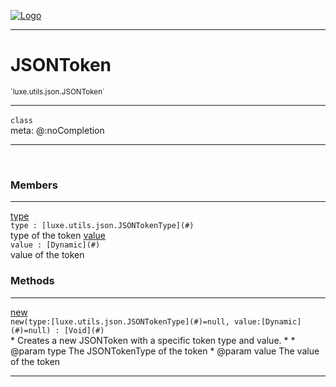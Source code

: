
[![Logo](../../../../images/logo.png)](../../../../api/index.html)

---



<h1>JSONToken</h1>
<small>`luxe.utils.json.JSONToken`</small>



---

`class`
<span class="meta">
<br/>meta: @:noCompletion
</span>


---

&nbsp;
&nbsp;



<h3>Members</h3> <hr/><span class="member apipage">
                <a name="type"><a class="lift" href="#type">type</a></a><div class="clear"></div><code class="signature apipage">type : [luxe.utils.json.JSONTokenType](#)</code><br/></span>
            <span class="small_desc_flat">type of the token</span><span class="member apipage">
                <a name="value"><a class="lift" href="#value">value</a></a><div class="clear"></div><code class="signature apipage">value : [Dynamic](#)</code><br/></span>
            <span class="small_desc_flat">value of the token</span>





<h3>Methods</h3> <hr/><span class="method apipage">
            <a name="new"><a class="lift" href="#new">new</a></a> <div class="clear"></div><code class="signature apipage">new(type:[luxe.utils.json.JSONTokenType](#)<span>=null</span>, value:[Dynamic](#)<span>=null</span>) : [Void](#)</code><br/><span class="small_desc_flat">* Creates a new JSONToken with a specific token type and value.
   *
   * @param type The JSONTokenType of the token
   * @param value The value of the token</span>
        </span>
    





---

&nbsp;
&nbsp;
&nbsp;
&nbsp;
